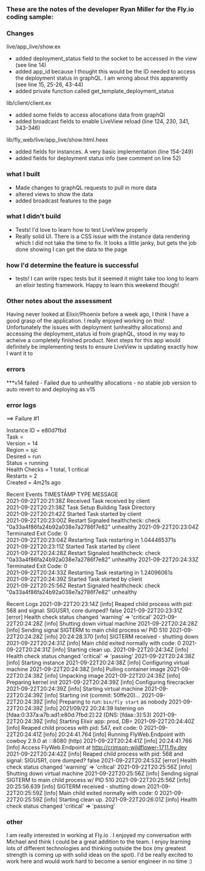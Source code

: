 ### These are the notes of the developer Ryan Miller for the Fly.io coding sample:

### Changes

live/app_live/show.ex
- added deployment_status field to the socket to be accessed in the view (see line 14)
- added app_id because I thought this would be the ID needed to access the deployment status in graphQL. I am wrong about this apparently (see line 15, 25-26, 43-44)
- added private function called get_template_deployment_status 


lib/client/client.ex
- added some fields to access allocations data from graphQl
- added broadcast fields to enable LiveView reload (line 124, 230, 341, 343-346)

lib/fly_web/live/app_live/show.html.heex
- added fields for instances. A very basic implementation (line 154-249)
- added fields for deployment status info (see comment on line 52)

### what I built
- Made changes to graphQL requests to pull in more data
- altered views to show the data
- added broadcast features to the page

### what I didn't build
- Tests! I'd love to learn how to test LiveView properly 
- Really solid UI. There is a CSS issue with the instance data rendering which I did not take the time to fix. It looks a little janky, but gets the job done showing I can get the data to the page

### how I'd determine the feature is successful
- tests! I can write rspec tests but it seemed it might take too long to learn an elixir testing framework. Happy to learn this weekend though!

### Other notes about the assessment 

Having never looked at Elixir/Phoenix before a week ago, I think I have a good grasp of the application. I really enjoyed working on this! Unfortunately the issues with deployment (unhealthy allocations) and accessing the deployment_status id from graphQL, stood in my way to acheive a completely finished product. Next steps for this app would definitely be implementing tests to ensure LiveView is updating exactly how I want it to 

### errors 

***v14 failed - Failed due to unhealthy allocations - no stable job version to auto revert to and deploying as v15 

### error logs

==> Failure #1

Instance
  ID            = e80d7fbd             
  Task          =                      
  Version       = 14                   
  Region        = sjc                  
  Desired       = run                  
  Status        = running              
  Health Checks = 1 total, 1 critical  
  Restarts      = 2                    
  Created       = 4m21s ago            

Recent Events
TIMESTAMP            TYPE             MESSAGE                                                         
2021-09-22T20:21:38Z Received         Task received by client                                         
2021-09-22T20:21:38Z Task Setup       Building Task Directory                                         
2021-09-22T20:21:42Z Started          Task started by client                                          
2021-09-22T20:23:00Z Restart Signaled healthcheck: check "0a33a4f86fa24b92a038e7a2786f7e82" unhealthy 
2021-09-22T20:23:04Z Terminated       Exit Code: 0                                                    
2021-09-22T20:23:04Z Restarting       Task restarting in 1.044465371s                                 
2021-09-22T20:23:11Z Started          Task started by client                                          
2021-09-22T20:24:28Z Restart Signaled healthcheck: check "0a33a4f86fa24b92a038e7a2786f7e82" unhealthy 
2021-09-22T20:24:33Z Terminated       Exit Code: 0                                                    
2021-09-22T20:24:33Z Restarting       Task restarting in 1.24096061s                                  
2021-09-22T20:24:39Z Started          Task started by client                                          
2021-09-22T20:25:56Z Restart Signaled healthcheck: check "0a33a4f86fa24b92a038e7a2786f7e82" unhealthy 

Recent Logs
2021-09-22T20:23:14Z [info] Reaped child process with pid: 568 and signal: SIGUSR1, core dumped? false
2021-09-22T20:23:31Z [error] Health check status changed 'warning' => 'critical'
2021-09-22T20:24:28Z [info] Shutting down virtual machine
2021-09-22T20:24:28Z [info] Sending signal SIGTERM to main child process w/ PID 510
2021-09-22T20:24:28Z [info] 20:24:28.370 [info] SIGTERM received - shutting down
2021-09-22T20:24:31Z [info] Main child exited normally with code: 0
2021-09-22T20:24:31Z [info] Starting clean up.
2021-09-22T20:24:34Z [info] Health check status changed 'critical' => 'passing'
2021-09-22T20:24:38Z [info] Starting instance
2021-09-22T20:24:38Z [info] Configuring virtual machine
2021-09-22T20:24:38Z [info] Pulling container image
2021-09-22T20:24:38Z [info] Unpacking image
2021-09-22T20:24:38Z [info] Preparing kernel init
2021-09-22T20:24:39Z [info] Configuring firecracker
2021-09-22T20:24:39Z [info] Starting virtual machine
2021-09-22T20:24:39Z [info] Starting init (commit: 50ffe20)...
2021-09-22T20:24:39Z [info] Preparing to run: `bin/fly start` as nobody
2021-09-22T20:24:39Z [info] 2021/09/22 20:24:39 listening on [fdaa:0:337a:a7b:ad1:e80d:7fbd:2]:22 (DNS: [fdaa::3]:53)
2021-09-22T20:24:39Z [info] Starting Elixir app: prod, DB=
2021-09-22T20:24:40Z [info] Reaped child process with pid: 547, exit code: 0
2021-09-22T20:24:41Z [info] 20:24:41.764 [info] Running FlyWeb.Endpoint with cowboy 2.9.0 at :::8080 (http)
2021-09-22T20:24:41Z [info] 20:24:41.766 [info] Access FlyWeb.Endpoint at http://crimson-wildflower-1711.fly.dev
2021-09-22T20:24:42Z [info] Reaped child process with pid: 568 and signal: SIGUSR1, core dumped? false
2021-09-22T20:24:53Z [error] Health check status changed 'warning' => 'critical'
2021-09-22T20:25:56Z [info] Shutting down virtual machine
2021-09-22T20:25:56Z [info] Sending signal SIGTERM to main child process w/ PID 510
2021-09-22T20:25:56Z [info] 20:25:56.639 [info] SIGTERM received - shutting down
2021-09-22T20:25:59Z [info] Main child exited normally with code: 0
2021-09-22T20:25:59Z [info] Starting clean up.
2021-09-22T20:26:01Z [info] Health check status changed 'critical' => 'passing'


### other 
I am really interested in working at Fly.io . I enjoyed my conversation with Michael and think I could be a great addition to the team. I enjoy learning lots of different technologies and thinking outside the box (my greatest strength is coming up with solid ideas on the spot). I'd be really excited to work here and would work hard to become a senior engineer in no time :)